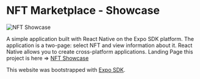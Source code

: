 # NFT Marketplace - Showcase

![NFT Showcase](https://i.ibb.co/XSXcYsy/image.png)

A simple application built with React Native on the Expo SDK platform. The application is a two-page: select NFT and view information about it. React Native allows you to create cross-platform applications. Landing Page this project is here => [NFT Showcase](https://nft-native-showcase.netlify.app/)

This website was bootstrapped with [Expo SDK](https://expo.dev).
